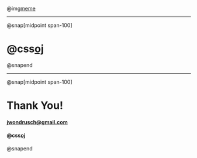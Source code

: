 @img[meme](assets/img/congrats.jpg)

---

@snap[midpoint span-100]
# @css[oj](Questions?)
@snapend

---
@snap[midpoint span-100]
# Thank You!
#### jwondrusch@gmail.com
#### @css[oj](https://bit.ly/jw-devfest-kc)
@snapend
